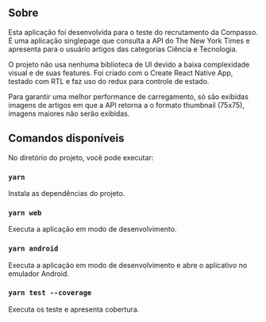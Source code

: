 ## Sobre

Esta aplicação foi desenvolvida para o teste do recrutamento da Compasso. É uma aplicação singlepage que consulta a API do The New York Times e apresenta para o usuário artigos das categorias Ciência e Tecnologia.

O projeto não usa nenhuma biblioteca de UI devido a baixa complexidade visual e de suas features. Foi criado com o Create React Native App, testado com RTL e faz uso do redux para controle de estado.

Para garantir uma melhor performance de carregamento, só são exibidas imagens de artigos em que a API retorna a o formato thumbnail (75x75), imagens maiores não serão exibidas.

## Comandos disponíveis

No diretório do projeto, você pode executar:

### `yarn`

Instala as dependências do projeto.

### `yarn web`

Executa a aplicação em modo de desenvolvimento.<br />

### `yarn android`

Executa a aplicação em modo de desenvolvimento e abre o aplicativo no emulador Android.

### `yarn test --coverage`

Executa os teste e apresenta cobertura.<br />